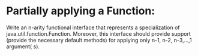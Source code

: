 # Partially applying a Function:

Write an n-arity functional interface that represents a specialization of java.util.function.Function. Moreover, this
interface should provide support (provide the necessary default methods) for applying only n-1, n-2, n-3,…,1 argument(
s).